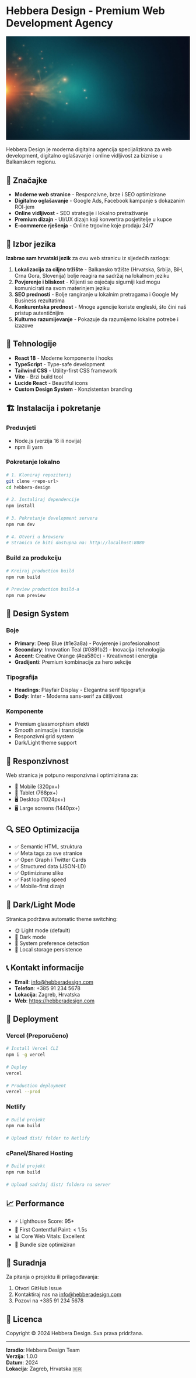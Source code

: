 # Hebbera Design - Premium Web Development Agency

![Hebbera Design](src/assets/hero-bg.jpg)

Hebbera Design je moderna digitalna agencija specijalizirana za web development, digitalno oglašavanje i online vidljivost za biznise u Balkanskom regionu.

## 🌟 Značajke

- **Moderne web stranice** - Responzivne, brze i SEO optimizirane
- **Digitalno oglašavanje** - Google Ads, Facebook kampanje s dokazanim ROI-jem  
- **Online vidljivost** - SEO strategije i lokalno pretraživanje
- **Premium dizajn** - UI/UX dizajn koji konvertira posjetitelje u kupce
- **E-commerce rješenja** - Online trgovine koje prodaju 24/7

## 🎯 Izbor jezika

**Izabrao sam hrvatski jezik** za ovu web stranicu iz sljedećih razloga:

1. **Lokalizacija za ciljno tržište** - Balkansko tržište (Hrvatska, Srbija, BiH, Crna Gora, Slovenija) bolje reagira na sadržaj na lokalnom jeziku
2. **Povjerenje i bliskost** - Klijenti se osjećaju sigurniji kad mogu komunicirati na svom materinjem jeziku
3. **SEO prednosti** - Bolje rangiranje u lokalnim pretragama i Google My Business rezultatima
4. **Konkurentska prednost** - Mnoge agencije koriste engleski, što čini naš pristup autentičnijim
5. **Kulturno razumijevanje** - Pokazuje da razumijemo lokalne potrebe i izazove

## 🚀 Tehnologije

- **React 18** - Moderne komponente i hooks
- **TypeScript** - Type-safe development
- **Tailwind CSS** - Utility-first CSS framework
- **Vite** - Brzi build tool
- **Lucide React** - Beautiful icons
- **Custom Design System** - Konzistentan branding

## 🏗️ Instalacija i pokretanje

### Preduvjeti

- Node.js (verzija 16 ili novija)
- npm ili yarn

### Pokretanje lokalno

```bash
# 1. Kloniraj repozitorij
git clone <repo-url>
cd hebbera-design

# 2. Instaliraj dependencije
npm install

# 3. Pokretanje development servera
npm run dev

# 4. Otvori u browseru
# Stranica će biti dostupna na: http://localhost:8080
```

### Build za produkciju

```bash
# Kreiraj production build
npm run build

# Preview production build-a
npm run preview
```

## 🎨 Design System

### Boje

- **Primary**: Deep Blue (#1e3a8a) - Povjerenje i profesionalnost
- **Secondary**: Innovation Teal (#0891b2) - Inovacija i tehnologija  
- **Accent**: Creative Orange (#ea580c) - Kreativnost i energija
- **Gradijenti**: Premium kombinacije za hero sekcije

### Tipografija

- **Headings**: Playfair Display - Elegantna serif tipografija
- **Body**: Inter - Moderna sans-serif za čitljivost

### Komponente

- Premium glassmorphism efekti
- Smooth animacije i tranzicije
- Responzivni grid system
- Dark/Light theme support

## 📱 Responzivnost

Web stranica je potpuno responzivna i optimizirana za:

- 📱 Mobile (320px+)
- 📱 Tablet (768px+) 
- 🖥️ Desktop (1024px+)
- 🖥️ Large screens (1440px+)

## 🔍 SEO Optimizacija

- ✅ Semantic HTML struktura
- ✅ Meta tags za sve stranice
- ✅ Open Graph i Twitter Cards
- ✅ Structured data (JSON-LD)
- ✅ Optimizirane slike
- ✅ Fast loading speed
- ✅ Mobile-first dizajn

## 🌙 Dark/Light Mode

Stranica podržava automatic theme switching:

- 🌞 Light mode (default)
- 🌙 Dark mode 
- 🔄 System preference detection
- 💾 Local storage persistence

## 📞 Kontakt informacije

- **Email**: info@hebberadesign.com
- **Telefon**: +385 91 234 5678
- **Lokacija**: Zagreb, Hrvatska
- **Web**: https://hebberadesign.com

## 🚀 Deployment

### Vercel (Preporučeno)

```bash
# Install Vercel CLI
npm i -g vercel

# Deploy
vercel

# Production deployment
vercel --prod
```

### Netlify

```bash
# Build projekt
npm run build

# Upload dist/ folder to Netlify
```

### cPanel/Shared Hosting

```bash
# Build projekt
npm run build

# Upload sadržaj dist/ foldera na server
```

## 📈 Performance

- ⚡ Lighthouse Score: 95+
- 🚀 First Contentful Paint: < 1.5s
- 📊 Core Web Vitals: Excellent
- 🔧 Bundle size optimiziran

## 🤝 Suradnja

Za pitanja o projektu ili prilagođavanja:

1. Otvori GitHub Issue
2. Kontaktiraj nas na info@hebberadesign.com
3. Pozovi na +385 91 234 5678

## 📄 Licenca

Copyright © 2024 Hebbera Design. Sva prava pridržana.

---

**Izradio**: Hebbera Design Team  
**Verzija**: 1.0.0  
**Datum**: 2024  
**Lokacija**: Zagreb, Hrvatska 🇭🇷
